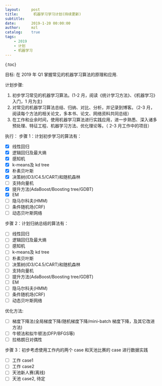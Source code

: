 ```yaml
---
layout:     post
title:       机器学习学习计划(持续更新)
subtitle:   
date:       2019-1-20 00:00:00
author:     mzl
catalog:    true
tags:
    - 2019
    - 计划
    - 机器学习
---
```


{:toc}

目标: 在 2019 年 Q1 掌握常见的机器学习算法的原理和应用.

计划步骤:
1. 初步学习常见的机器学习算法。(1-2 月，阅读《统计学习方法》、《机器学习》入门，1 月为主)
2. 对常见的机器学习算法总结、归纳、对比、分析，并记录到博客。（2-3 月，阅读每个方法的相关论文，多本书、论文、网络资料共同总结）
3. 在工作和业余时间，使用机器学习算法进行实践应用，进一步熟悉、深入诸多预处理、特征工程、机器学习方法、优化理论等。（ 2-3 月工作中的项目）

执行：
步骤 1：计划初步学习的算法有：

- [x] 线性回归
- [x] 逻辑回归及最大熵
- [x] 感知机
- [x] k-means及 kd tree
- [x] 朴素贝叶斯
- [x] 决策树(ID3/C4.5/CART)和随机森林
- [ ] 支持向量机
- [x] 提升方法(AdaBoost/Boosting tree/GDBT)
- [x] EM
- [ ] 隐马尔科夫(HMM)
- [ ] 条件随机场(CRF)
- [ ] 动态贝叶斯网络

步骤 2：计划归纳总结的算法有：

- [ ] 线性回归
- [ ] 逻辑回归及最大熵
- [ ] 感知机
- [ ] k-means及 kd tree
- [ ] 朴素贝叶斯
- [ ] 决策树(ID3/C4.5/CART)和随机森林
- [ ] 支持向量机
- [ ] 提升方法(AdaBoost/Boosting tree/GDBT)
- [ ] EM
- [ ] 隐马尔科夫(HMM)
- [ ] 条件随机场(CRF)
- [ ] 动态贝叶斯网络

优化方法:

- [ ] 梯度下降法(全局梯度下降/随机梯度下降/mini-batch 梯度下降，及其它改进方法)
- [ ] 牛顿法和拟牛顿法(DFP/BFGS等)
- [ ] 拉格朗日对偶性

步骤 3：初步考虑使用工作内的两个 case 和天池比赛的 case 进行数据实践

- [ ] 工作 case1
- [ ] 工作 case2
- [ ] 天池新人赛(离线)
- [ ] 天池 case2, 待定
